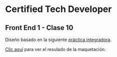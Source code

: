 # Certified Tech Developer

## Front End 1 - Clase 10

Diseño basado en la siguiente [práctica integradora](https://drive.google.com/file/d/1dgyDyx5TPPLNVFTZOMVCq7xRdjN06z1-/view).

[Clic aquí](#) para ver el resulado de la maquetación.
